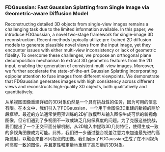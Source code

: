 ### FDGaussian: Fast Gaussian Splatting from Single Image via Geometric-aware Diffusion Model

Reconstructing detailed 3D objects from single-view images remains a challenging task due to the limited information available. In this paper, we introduce FDGaussian, a novel two-stage framework for single-image 3D reconstruction. Recent methods typically utilize pre-trained 2D diffusion models to generate plausible novel views from the input image, yet they encounter issues with either multi-view inconsistency or lack of geometric fidelity. To overcome these challenges, we propose an orthogonal plane decomposition mechanism to extract 3D geometric features from the 2D input, enabling the generation of consistent multi-view images. Moreover, we further accelerate the state-of-the-art Gaussian Splatting incorporating epipolar attention to fuse images from different viewpoints. We demonstrate that FDGaussian generates images with high consistency across different views and reconstructs high-quality 3D objects, both qualitatively and quantitatively.

从单视图图像重建详细的3D对象仍然是一个具有挑战性的任务，因为可用的信息有限。在本文中，我们引入了FDGaussian，一个用于单图像3D重建的新颖的两阶段框架。最近的方法通常使用预训练的2D扩散模型从输入图像生成可信的新视角图像，但它们遇到了多视图不一致或缺乏几何保真度的问题。为了克服这些挑战，我们提出了一个正交平面分解机制，从2D输入中提取3D几何特征，使得生成一致的多视角图像成为可能。此外，我们进一步通过整合视差注意力来加速最先进的高斯溅射，以融合来自不同视点的图像。我们展示了FDGaussian生成了在不同视角间高度一致的图像，并且定性和定量地重建了高质量的3D对象。
